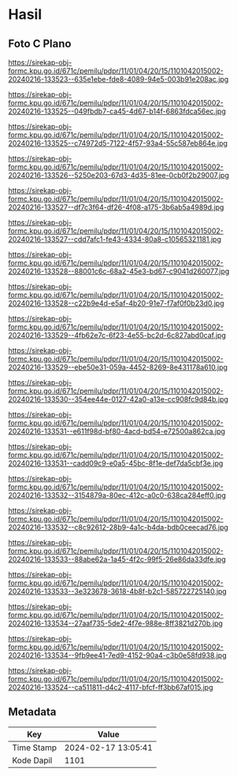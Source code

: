 # Hasil

## Foto C Plano

https://sirekap-obj-formc.kpu.go.id/671c/pemilu/pdpr/11/01/04/20/15/1101042015002-20240216-133523--635e1ebe-fde8-4089-94e5-003b91e208ac.jpg

https://sirekap-obj-formc.kpu.go.id/671c/pemilu/pdpr/11/01/04/20/15/1101042015002-20240216-133525--049fbdb7-ca45-4d67-b14f-6863fdca56ec.jpg

https://sirekap-obj-formc.kpu.go.id/671c/pemilu/pdpr/11/01/04/20/15/1101042015002-20240216-133525--c74972d5-7122-4f57-93a4-55c587eb864e.jpg

https://sirekap-obj-formc.kpu.go.id/671c/pemilu/pdpr/11/01/04/20/15/1101042015002-20240216-133526--5250e203-67d3-4d35-81ee-0cb0f2b29007.jpg

https://sirekap-obj-formc.kpu.go.id/671c/pemilu/pdpr/11/01/04/20/15/1101042015002-20240216-133527--df7c3f64-df26-4f08-a175-3b6ab5a4989d.jpg

https://sirekap-obj-formc.kpu.go.id/671c/pemilu/pdpr/11/01/04/20/15/1101042015002-20240216-133527--cdd7afc1-fe43-4334-80a8-c10565321181.jpg

https://sirekap-obj-formc.kpu.go.id/671c/pemilu/pdpr/11/01/04/20/15/1101042015002-20240216-133528--88001c6c-68a2-45e3-bd67-c9041d260077.jpg

https://sirekap-obj-formc.kpu.go.id/671c/pemilu/pdpr/11/01/04/20/15/1101042015002-20240216-133528--c22b9e4d-e5af-4b20-91e7-f7af0f0b23d0.jpg

https://sirekap-obj-formc.kpu.go.id/671c/pemilu/pdpr/11/01/04/20/15/1101042015002-20240216-133529--4fb62e7c-6f23-4e55-bc2d-6c827abd0caf.jpg

https://sirekap-obj-formc.kpu.go.id/671c/pemilu/pdpr/11/01/04/20/15/1101042015002-20240216-133529--ebe50e31-059a-4452-8269-8e431178a610.jpg

https://sirekap-obj-formc.kpu.go.id/671c/pemilu/pdpr/11/01/04/20/15/1101042015002-20240216-133530--354ee44e-0127-42a0-a13e-cc908fc9d84b.jpg

https://sirekap-obj-formc.kpu.go.id/671c/pemilu/pdpr/11/01/04/20/15/1101042015002-20240216-133531--e611f98d-bf80-4acd-bd54-e72500a862ca.jpg

https://sirekap-obj-formc.kpu.go.id/671c/pemilu/pdpr/11/01/04/20/15/1101042015002-20240216-133531--cadd09c9-e0a5-45bc-8f1e-def7da5cbf3e.jpg

https://sirekap-obj-formc.kpu.go.id/671c/pemilu/pdpr/11/01/04/20/15/1101042015002-20240216-133532--3154879a-80ec-412c-a0c0-638ca284eff0.jpg

https://sirekap-obj-formc.kpu.go.id/671c/pemilu/pdpr/11/01/04/20/15/1101042015002-20240216-133532--c8c92612-28b9-4a1c-b4da-bdb0ceecad76.jpg

https://sirekap-obj-formc.kpu.go.id/671c/pemilu/pdpr/11/01/04/20/15/1101042015002-20240216-133533--88abe62a-1a45-4f2c-99f5-26e86da33dfe.jpg

https://sirekap-obj-formc.kpu.go.id/671c/pemilu/pdpr/11/01/04/20/15/1101042015002-20240216-133533--3e323678-3618-4b8f-b2c1-585722725140.jpg

https://sirekap-obj-formc.kpu.go.id/671c/pemilu/pdpr/11/01/04/20/15/1101042015002-20240216-133534--27aaf735-5de2-4f7e-988e-8ff3821d270b.jpg

https://sirekap-obj-formc.kpu.go.id/671c/pemilu/pdpr/11/01/04/20/15/1101042015002-20240216-133534--9fb9ee41-7ed9-4152-90a4-c3b0e58fd938.jpg

https://sirekap-obj-formc.kpu.go.id/671c/pemilu/pdpr/11/01/04/20/15/1101042015002-20240216-133524--ca511811-d4c2-4117-bfcf-ff3bb67af015.jpg


## Metadata

| Key        | Value               |
| ---------- | ------------------- |
| Time Stamp | 2024-02-17 13:05:41 |
| Kode Dapil | 1101                |



